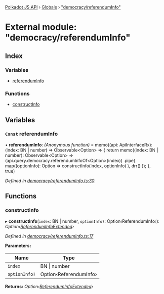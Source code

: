 [Polkadot JS API](../README.md) › [Globals](../globals.md) › ["democracy/referendumInfo"](_democracy_referenduminfo_.md)

# External module: "democracy/referendumInfo"

## Index

### Variables

* [referendumInfo](_democracy_referenduminfo_.md#const-referenduminfo)

### Functions

* [constructInfo](_democracy_referenduminfo_.md#constructinfo)

## Variables

### `Const` referendumInfo

• **referendumInfo**: *(Anonymous function)* =  memo((api: ApiInterfaceRx): (index: BN | number) => Observable<Option<ReferendumInfoExtended>> => {
  return memo((index: BN | number): Observable<Option<ReferendumInfoExtended>> =>
    (api.query.democracy.referendumInfoOf<Option<ReferendumInfo>>(index))
      .pipe(
        map((optionInfo): Option<ReferendumInfoExtended> =>
          constructInfo(index, optionInfo)
        ),
        drr()
      ));
}, true)

*Defined in [democracy/referendumInfo.ts:30](https://github.com/polkadot-js/api/blob/287ceb2ded/packages/api-derive/src/democracy/referendumInfo.ts#L30)*

## Functions

###  constructInfo

▸ **constructInfo**(`index`: BN | number, `optionInfo?`: Option‹ReferendumInfo›): *Option‹[ReferendumInfoExtended](../classes/_type_referenduminfoextended_.referenduminfoextended.md)›*

*Defined in [democracy/referendumInfo.ts:17](https://github.com/polkadot-js/api/blob/287ceb2ded/packages/api-derive/src/democracy/referendumInfo.ts#L17)*

**Parameters:**

Name | Type |
------ | ------ |
`index` | BN &#124; number |
`optionInfo?` | Option‹ReferendumInfo› |

**Returns:** *Option‹[ReferendumInfoExtended](../classes/_type_referenduminfoextended_.referenduminfoextended.md)›*
